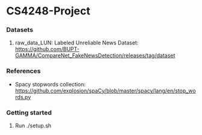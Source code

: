 # CS4248-Project

### Datasets
1) raw_data_LUN: Labeled Unreliable News Dataset: https://github.com/BUPT-GAMMA/CompareNet_FakeNewsDetection/releases/tag/dataset

### References
- Spacy stopwords collection: https://github.com/explosion/spaCy/blob/master/spacy/lang/en/stop_words.py

### Getting started
1) Run ./setup.sh